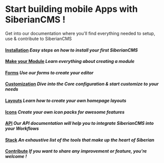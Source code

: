 # Start building mobile Apps with SiberianCMS !


Get into our documentation where you'll find everything needed to setup, use & contribute to SiberianCMS

#### [Installation](./documentation#installation) *Easy steps on how to install your first SiberianCMS*

#### [Make your Module](./module) *Learn everything about creating a module*

#### [Forms](./module/forms) *Use our forms to create your editor*

#### [Customization](./module/core-inheritance) *Dive into the Core configuration & start customize to your needs*

#### [Layouts](./layout) *Learn how to create your own homepage layouts*

#### [Icons](./customization/icon) *Create your own icon packs for awesome features*

#### [API](./api) *Our API documentation will help you to integrate SiberianCMS into your Workflows*

#### [Stack](./stack/frameworks) *An exhaustive list of the tools that make up the heart of Siberian*

#### [Contribute](./contribute) *If you want to share any improvement or feature, you're welcome !*